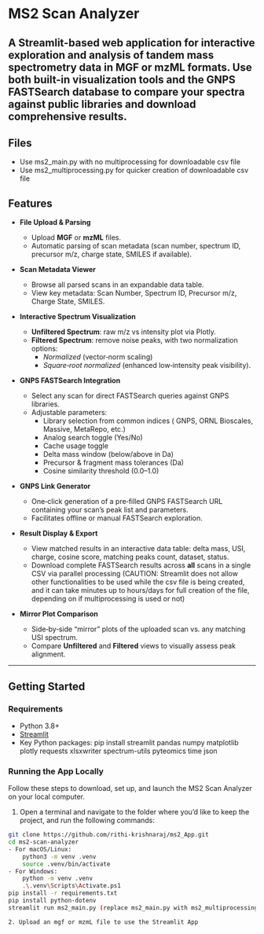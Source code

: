 # MS2 Scan Analyzer

A Streamlit-based web application for interactive exploration and analysis of tandem mass spectrometry data in MGF or mzML formats. Use both built-in visualization tools and the GNPS FASTSearch database to compare your spectra against public libraries and download comprehensive results.
---

## Files
- Use ms2_main.py with no multiprocessing for downloadable csv file
- Use ms2_multiprocessing.py for quicker creation of downloadable csv file

## Features

- **File Upload & Parsing**  
  - Upload **MGF** or **mzML** files.  
  - Automatic parsing of scan metadata (scan number, spectrum ID, precursor m/z, charge state, SMILES if available).  

- **Scan Metadata Viewer**  
  - Browse all parsed scans in an expandable data table.  
  - View key metadata: Scan Number, Spectrum ID, Precursor m/z, Charge State, SMILES.

- **Interactive Spectrum Visualization**  
  - **Unfiltered Spectrum**: raw m/z vs intensity plot via Plotly.  
  - **Filtered Spectrum**: remove noise peaks, with two normalization options:  
    - _Normalized_ (vector‐norm scaling)  
    - _Square‐root normalized_ (enhanced low‐intensity peak visibility).

- **GNPS FASTSearch Integration**  
  - Select any scan for direct FASTSearch queries against GNPS libraries.  
  - Adjustable parameters:  
    - Library selection from common indices ( GNPS, ORNL Bioscales, Massive, MetaRepo, etc.)  
    - Analog search toggle (Yes/No)  
    - Cache usage toggle  
    - Delta mass window (below/above in Da)  
    - Precursor & fragment mass tolerances (Da)  
    - Cosine similarity threshold (0.0–1.0)  

- **GNPS Link Generator**  
  - One‐click generation of a pre‐filled GNPS FASTSearch URL containing your scan’s peak list and parameters.  
  - Facilitates offline or manual FASTSearch exploration.

- **Result Display & Export**  
  - View matched results in an interactive data table: delta mass, USI, charge, cosine score, matching peaks count, dataset, status.  
  - Download complete FASTSearch results across **all** scans in a single CSV via parallel processing (CAUTION: Streamlit does not allow other functionalities to be used while the csv file is being created, and it can take minutes up to hours/days for full creation of the file, depending on if multiprocessing is used or not)  

- **Mirror Plot Comparison**  
  - Side‐by‐side “mirror” plots of the uploaded scan vs. any matching USI spectrum.  
  - Compare **Unfiltered** and **Filtered** views to visually assess peak alignment.

---
## Getting Started

### Requirements

- Python 3.8+  
- [Streamlit](https://streamlit.io/)  
- Key Python packages:
  pip install streamlit pandas numpy matplotlib plotly requests xlsxwriter spectrum-utils pyteomics time json

### Running the App Locally

Follow these steps to download, set up, and launch the MS2 Scan Analyzer on your local computer.

1. Open a terminal and navigate to the folder where you’d like to keep the project, and run the following commands:  
```bash
git clone https://github.com/rithi-krishnaraj/ms2_App.git
cd ms2-scan-analyzer
- For macOS/Linux:
    python3 -m venv .venv
    source .venv/bin/activate
- For Windows:
    python -m venv .venv
    .\.venv\Scripts\Activate.ps1
pip install -r requirements.txt
pip install python-dotenv
streamlit run ms2_main.py (replace ms2_main.py with ms2_multiprocessing for faster csv file creation)

2. Upload an mgf or mzmL file to use the Streamlit App



